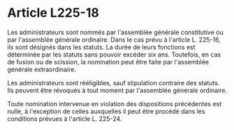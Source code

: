 # Article L225-18

Les administrateurs sont nommés par l'assemblée générale constitutive ou par l'assemblée générale ordinaire. Dans le cas prévu à l'article L. 225-16, ils sont désignés dans les statuts. La durée de leurs fonctions est déterminée par les statuts sans pouvoir excéder six ans. Toutefois, en cas de fusion ou de scission, la nomination peut être faite par l'assemblée générale extraordinaire.

Les administrateurs sont rééligibles, sauf stipulation contraire des statuts. Ils peuvent être révoqués à tout moment par l'assemblée générale ordinaire.

Toute nomination intervenue en violation des dispositions précédentes est nulle, à l'exception de celles auxquelles il peut être procédé dans les conditions prévues à l'article L. 225-24.
